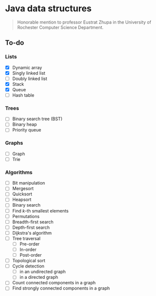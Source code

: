 Java data structures
====================

> Honorable mention to professor Eustrat Zhupa in the University of
> Rochester Computer Science Department.

To-do
-----

### Lists

- [x] Dynamic array
- [x] Singly linked list
- [ ] Doubly linked list
- [x] Stack
- [x] Queue
- [ ] Hash table

### Trees

- [ ] Binary search tree (BST)
- [ ] Binary heap
- [ ] Priority queue

### Graphs

- [ ] Graph
- [ ] Trie

### Algorithms

- [ ] Bit manipulation
- [ ] Mergesort
- [ ] Quicksort
- [ ] Heapsort
- [ ] Binary search
- [ ] Find <var>k</var>-th smallest elements
- [ ] Permutations
- [ ] Breadth-first search
- [ ] Depth-first search
- [ ] Dijkstra's algorithm
- [ ] Tree traversal
  - [ ] Pre-order
  - [ ] In-order
  - [ ] Post-order
- [ ] Topological sort
- [ ] Cycle detection
  - [ ] in an undirected graph
  - [ ] in a directed graph
- [ ] Count connected components in a graph
- [ ] Find strongly connected components in a graph
